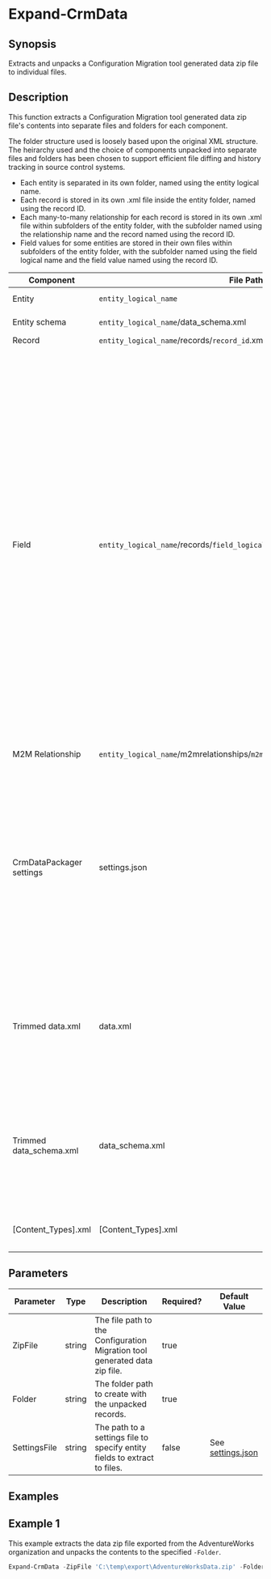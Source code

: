 # Expand-CrmData

## Synopsis
Extracts and unpacks a Configuration Migration tool generated data zip file to individual files.

## Description
This function extracts a Configuration Migration tool generated data zip file's contents into separate files and folders for each component.

The folder structure used is loosely based upon the original XML structure. The heirarchy used and the choice of components unpacked into separate files and folders has been chosen to support efficient file diffing and history tracking in source control systems.

- Each entity is separated in its own folder, named using the entity logical name.
- Each record is stored in its own .xml file inside the entity folder, named using the record ID.
- Each many-to-many relationship for each record is stored in its own .xml file within subfolders of the entity folder, with the subfolder named using the relationship name and the record named using the record ID.
- Field values for some entities are stored in their own files within subfolders of the entity folder, with the subfolder named using the field logical name and the field value named using the record ID.

Component | File Path | Description
----------| --------- | -----------
Entity | `entity_logical_name` | A folder for storing the entity data.
Entity schema | `entity_logical_name`/data_schema.xml | The schema of the entity.
Record | `entity_logical_name`/records/`record_id`.xml | The record XML.
Field | `entity_logical_name`/records/`field_logical_name`/`record_id`.`extension` | The field value for a record. This is used to extract the contents of special-purpose text fields into files so that they can be easily viewed in their original format.<br><br>The default settings will extract file attachments stored as base64 encoded strings in annotations to separate files.<br><br>The default settings will extract portal fields that store HTML, JavaScript, and JSON into separate files.<br><br>Refer to [settings.json](/src/CrmDataPackager/settings.json) for the default settings for the entities whose fields are stored in their own files. The fields list can be customized by creating a custom version of this file and supplying it with the `ConfigurationPath` parameter.
M2M Relationship | `entity_logical_name`/m2mrelationships/`m2m_relationship_name`/`record_id`.xml | The many-to-many XML for a record.
CrmDataPackager settings | settings.json | A copy of the CrmDataPackager settings used during unpacking, including an extra `version` property  indicating the module verison used, and a `timestamp` property indicating when the unpacked folder was created. The file will by contain the default settings from [settings.json](/src/CrmDataPackager/settings.json), or the settings specified by the `ConfigurationPath` parameter.
Trimmed data.xml | data.xml | The original data.xml file stripped of all entity data that has been unpacked into separate files for each entity.<br><br>The top-level entity elements remain to support packing.
Trimmed data_schema.xml | data_schema.xml | The original data_schema.xml file stripped of all entity schema that has been unpacked into separate data_schema.xml files for each entity.<br><br>The top-level entity elements remain to support packing.
[Content_Types].xml | [Content_Types].xml | The unmodified [Content_Types].xml file from the data zip file.

## Parameters
Parameter | Type | Description | Required? | Default Value
--------- | -----| ----------- | --------- | -------------
ZipFile | string | The file path to the Configuration Migration tool generated data zip file. | true | |
Folder | string | The folder path to create with the unpacked records. | true | |
SettingsFile | string | The path to a settings file to specify entity fields to extract to files. | false | See [settings.json](/src/CrmDataPackager/settings.json) |

## Examples

## Example 1
This example extracts the data zip file exported from the AdventureWorks organization and unpacks the contents to the specified `-Folder`.
```powershell
Expand-CrmData -ZipFile 'C:\temp\export\AdventureWorksData.zip' -Folder 'C:\temp\data\AdventureWorks'
```
